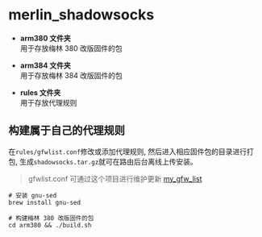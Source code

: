 # merlin_shadowsocks

* <b>arm380 文件夹</b><br/>
用于存放梅林 380 改版固件的包

* <b>arm384 文件夹</b><br/>
用于存放梅林 384 改版固件的包

* <b>rules 文件夹</b><br/>
用于存放代理规则


## 构建属于自己的代理规则

在`rules/gfwlist.conf`修改或添加代理规则, 然后进入相应固件包的目录进行打包, 生成`shadowsocks.tar.gz`就可在路由后台离线上传安装。

> gfwlist.conf 可通过这个项目进行维护更新 [my_gfw_list](https://github.com/wbcyclist/my_gfw_list)

```
# 安装 gnu-sed
brew install gnu-sed

# 构建梅林 380 改版固件的包
cd arm380 && ./build.sh
```
